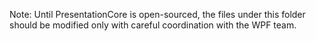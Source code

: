 Note: 
    Until PresentationCore is open-sourced, the files under this folder should be modified only with careful coordination with the WPF team. 